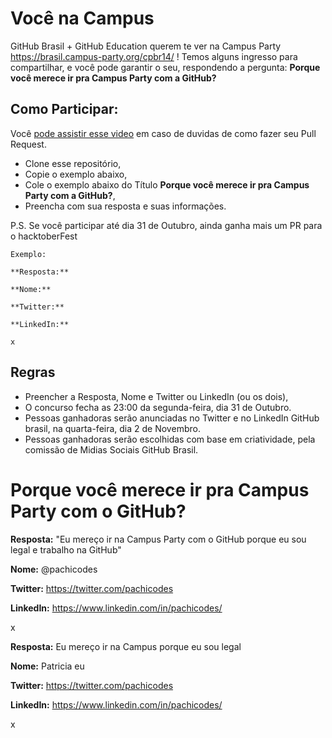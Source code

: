 # Você na Campus
GitHub Brasil + GitHub Education querem te ver na Campus Party https://brasil.campus-party.org/cpbr14/ !
Temos alguns ingresso para compartilhar, e você pode garantir o seu, respondendo a pergunta: **Porque você merece ir pra Campus Party com a GitHub?**

## Como Participar: 
Você [pode assistir esse video](https://www.loom.com/share/336da373673c4ddb863909c322e78a11) em caso de duvidas de como fazer seu Pull Request.
- Clone esse repositório,
- Copie  o exemplo abaixo, 
- Cole o exemplo abaixo do Título **Porque você merece ir pra Campus Party com a GitHub?**,
- Preencha com sua resposta e suas informações.

P.S. Se você participar até dia 31 de Outubro, ainda ganha mais um PR para o hacktoberFest

```
Exemplo:

**Resposta:** 

**Nome:**

**Twitter:**

**LinkedIn:** 

x

```
## Regras
- Preencher a Resposta,  Nome e Twitter ou LinkedIn (ou os dois),
- O concurso fecha as 23:00 da segunda-feira, dia 31 de Outubro.
- Pessoas ganhadoras serão anunciadas no Twitter e no LinkedIn GitHub brasil, na quarta-feira,  dia 2 de Novembro.
- Pessoas ganhadoras serão escolhidas com base em criatividade, pela comissão de Midias Sociais GitHub Brasil.

# Porque você merece ir pra Campus Party com o GitHub?
**Resposta:** "Eu mereço ir na Campus Party com o GitHub porque eu sou legal e trabalho na GitHub" 

**Nome:** @pachicodes 

**Twitter:** https://twitter.com/pachicodes

**LinkedIn:**  https://www.linkedin.com/in/pachicodes/

x

**Resposta:** Eu mereço ir na Campus porque eu sou legal

**Nome:** Patricia eu

**Twitter:** https://twitter.com/pachicodes

**LinkedIn:** https://www.linkedin.com/in/pachicodes/


x

